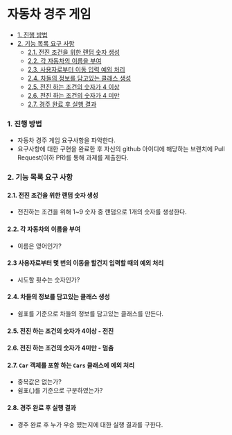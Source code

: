 # 자동차 경주 게임

- [1. 진행 방법](#1-진행-방법)
- [2. 기능 목록 요구 사항](#2-기능-목록-요구-사항-파악)
    - [2.1. 전진 조건을 위한 랜덤 숫자 생성](#21-전진-조건을-위한-랜덤-숫자-생성)
    - [2.2. 각 자동차의 이름을 부여](#22-자동차-이름-부여)
    - [2.3. 사용자로부터 이동 입력 예외 처리](#23-입력-숫자-관련-Validator-생성)
    - [2.4. 차들의 정보를 담고있는 클래스 생성](#24-차-정보-클래스-생성)
    - [2.5. 전진 하는 조건의 숫자가 4 이상](#25-전진-숫자-조건-만족)
    - [2.6. 전진 하는 조건의 숫자가 4 미만](#26-전진-숫자-조건-불만족)
    - [2.7. 경주 완료 후 실행 결과](#27-경주-완료-실행-결과)
    
### 1. 진행 방법
* 자동차 경주 게임 요구사항을 파악한다.
* 요구사항에 대한 구현을 완료한 후 자신의 github 아이디에 해당하는 브랜치에 Pull Request(이하 PR)를 통해 과제를 제출한다.


### 2. 기능 목록 요구 사항

#### 2.1. 전진 조건을 위한 랜덤 숫자 생성

- 전진하는 조건을 위해 1~9 숫자 중 랜덤으로 1개의 숫자를 생성한다.

#### 2.2. 각 자동차의 이름을 부여

- 이름은 영어인가?

#### 2.3  사용자로부터 몇 번의 이동을 할건지 입력할 때의 예외 처리

- 시도할 횟수는 숫자인가?

#### 2.4. 차들의 정보를 담고있는 클래스 생성
 
- 쉼표를 기준으로 차들의 정보를 담고있는  클래스를 만든다.

#### 2.5. 전진 하는 조건의 숫자가 4이상 - 전진

#### 2.6. 전진 하는 조건의 숫자가 4미만 - 멈춤

#### 2.7. `Car` 객체를 포함 하는 `Cars` 클래스에 예외 처리

- 중복값은 없는가?
- 쉼표(,)를 기준으로 구분하였는가?

#### 2.8. 경주 완료 후 실행 결과 
- 경주 완료 후 누가 우승 헀는지에 대한 실행 결과를 구한다.